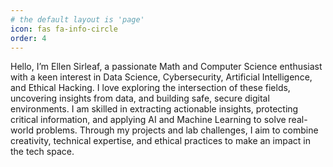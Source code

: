 ```yaml
---
# the default layout is 'page'
icon: fas fa-info-circle
order: 4
---
```


Hello, I’m Ellen Sirleaf, a passionate Math and Computer Science enthusiast with a keen interest in Data Science, Cybersecurity, Artificial Intelligence, and Ethical Hacking.
I love exploring the intersection of these fields, uncovering insights from data, and building safe, secure digital environments.
I am skilled in extracting actionable insights, protecting critical information, and applying AI and Machine Learning to solve real-world problems.
Through my projects and lab challenges, I aim to combine creativity, technical expertise, and ethical practices to make an impact in the tech space.


